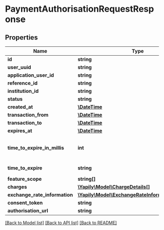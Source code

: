 # PaymentAuthorisationRequestResponse

## Properties
Name | Type | Description | Notes
------------ | ------------- | ------------- | -------------
**id** | **string** |  | [optional] 
**user_uuid** | **string** |  | [optional] 
**application_user_id** | **string** |  | [optional] 
**reference_id** | **string** |  | [optional] 
**institution_id** | **string** |  | [optional] 
**status** | **string** |  | [optional] 
**created_at** | [**\DateTime**](\DateTime.md) |  | [optional] 
**transaction_from** | [**\DateTime**](\DateTime.md) |  | [optional] 
**transaction_to** | [**\DateTime**](\DateTime.md) |  | [optional] 
**expires_at** | [**\DateTime**](\DateTime.md) |  | [optional] 
**time_to_expire_in_millis** | **int** | Deprecated. Use &#x60;timeToExpire&#x60; instead. | [optional] 
**time_to_expire** | **string** | ISO 8601 duration | [optional] 
**feature_scope** | **string[]** |  | [optional] 
**charges** | [**\Yapily\Model\ChargeDetails[]**](ChargeDetails.md) |  | [optional] 
**exchange_rate_information** | [**\Yapily\Model\ExchangeRateInformationResponse**](ExchangeRateInformationResponse.md) |  | [optional] 
**consent_token** | **string** |  | [optional] 
**authorisation_url** | **string** |  | [optional] 

[[Back to Model list]](../README.md#documentation-for-models) [[Back to API list]](../README.md#documentation-for-api-endpoints) [[Back to README]](../README.md)


